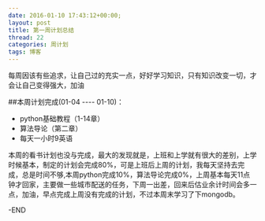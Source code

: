 ```yaml
---
date: 2016-01-10 17:43:12+00:00;
layout: post
title: 第一周计划总结
thread: 22
categories: 周计划
tags: 博客
---
```


每周因该有些追求，让自己过的充实一点，好好学习知识，只有知识改变一切，才会让自己变得强大，加油

##本周计划完成(01-04 ---- 01-10)：

- python基础教程（1-14章）
- 算法导论（第二章）
- 每天一小时9英语

本周的看书计划也没与完成，最大的发现就是，上班和上学就有很大的差别，上学时候基本，制定的计划会完成80%，可是上班后上周的计划，我每天坚持去完成，总是时间不够,本周python完成10%，算法导论完成0%，上周基本每天11点钟才回家，主要做一些城市配送的任务，下周一出差，回来后估业余计时间会多一点，加油，早点完成上周没有完成的计划，不过本周末学习了下mongodb。

-END

